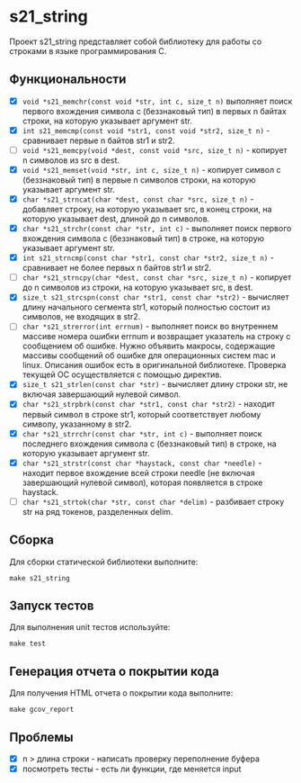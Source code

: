 # s21_string

Проект s21_string представляет собой библиотеку для работы со строками в языке программирования C.

## Функциональности

- [x] `void *s21_memchr(const void *str, int c, size_t n)` выполняет поиск первого вхождения символа c (беззнаковый тип) в первых n байтах строки, на которую указывает аргумент str.
- [x] `int s21_memcmp(const void *str1, const void *str2, size_t n)` - сравнивает первые n байтов str1 и str2.
- [ ] `void *s21_memcpy(void *dest, const void *src, size_t n)` - копирует n символов из src в dest.
- [x] `void *s21_memset(void *str, int c, size_t n)` - копирует символ c (беззнаковый тип) в первые n символов строки, на которую указывает аргумент str.
- [x] `char *s21_strncat(char *dest, const char *src, size_t n)` - добавляет строку, на которую указывает src, в конец строки, на которую указывает dest, длиной до n символов.
- [x] `char *s21_strchr(const char *str, int c)` - выполняет поиск первого вхождения символа c (беззнаковый тип) в строке, на которую указывает аргумент str.
- [x] `int s21_strncmp(const char *str1, const char *str2, size_t n)` - сравнивает не более первых n байтов str1 и str2.
- [ ] `char *s21_strncpy(char *dest, const char *src, size_t n)` - копирует до n символов из строки, на которую указывает src, в dest.
- [x] `size_t s21_strcspn(const char *str1, const char *str2)` - вычисляет длину начального сегмента str1, который полностью состоит из символов, не входящих в str2.
- [ ] `char *s21_strerror(int errnum)` - выполняет поиск во внутреннем массиве номера ошибки errnum и возвращает указатель на строку с сообщением об ошибке. Нужно объявить макросы, содержащие массивы сообщений об ошибке для операционных систем mac и linux. Описания ошибок есть в оригинальной библиотеке. Проверка текущей ОС осуществляется с помощью директив.
- [x] `size_t s21_strlen(const char *str)` - вычисляет длину строки str, не включая завершающий нулевой символ.
- [x] `char *s21_strpbrk(const char *str1, const char *str2)` - находит первый символ в строке str1, который соответствует любому символу, указанному в str2.
- [x] `char *s21_strrchr(const char *str, int c)` - выполняет поиск последнего вхождения символа c (беззнаковый тип) в строке, на которую указывает аргумент str.
- [x] `char *s21_strstr(const char *haystack, const char *needle)` - находит первое вхождение всей строки needle (не включая завершающий нулевой символ), которая появляется в строке haystack.
- [ ] `char *s21_strtok(char *str, const char *delim)` - разбивает строку str на ряд токенов, разделенных delim.

## Сборка

Для сборки статической библиотеки выполните:

```make s21_string```

## Запуск тестов

Для выполнения unit тестов используйте:

```make test```

## Генерация отчета о покрытии кода

Для получения HTML отчета о покрытии кода выполните:

```make gcov_report```

## Проблемы

- [x] n > длинa строки - написать проверку переполнение буфера
- [x] посмотреть тесты - есть ли функции, где меняется input
